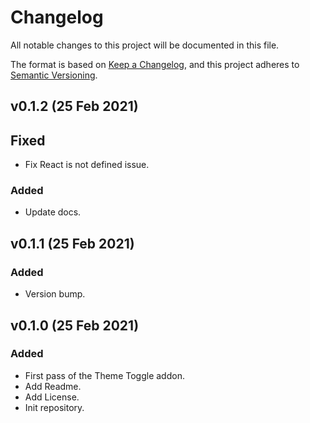 # Changelog

All notable changes to this project will be documented in this file.

The format is based on [Keep a Changelog](https://keepachangelog.com/en/1.0.0/),
and this project adheres to [Semantic Versioning](https://semver.org/spec/v2.0.0.html).

## v0.1.2 (25 Feb 2021)

## Fixed

- Fix React is not defined issue.

### Added

- Update docs.

## v0.1.1 (25 Feb 2021)

### Added

- Version bump.

## v0.1.0 (25 Feb 2021)

### Added

- First pass of the Theme Toggle addon.
- Add Readme.
- Add License.
- Init repository.
